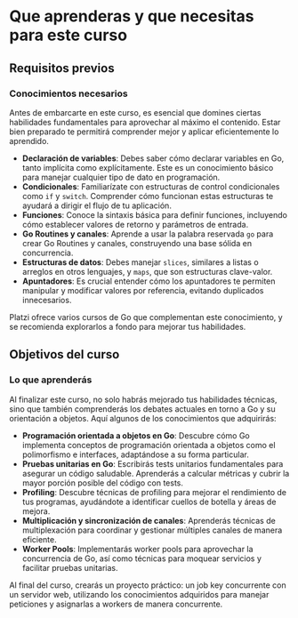 # Que aprenderas y que necesitas para este curso

## Requisitos previos

### Conocimientos necesarios

Antes de embarcarte en este curso, es esencial que domines ciertas habilidades fundamentales para aprovechar al máximo el contenido. Estar bien preparado te permitirá comprender mejor y aplicar eficientemente lo aprendido.

- **Declaración de variables**: Debes saber cómo declarar variables en Go, tanto implícita como explícitamente. Este es un conocimiento básico para manejar cualquier tipo de dato en programación.
- **Condicionales**: Familiarízate con estructuras de control condicionales como `if` y `switch`. Comprender cómo funcionan estas estructuras te ayudará a dirigir el flujo de tu aplicación.
- **Funciones**: Conoce la sintaxis básica para definir funciones, incluyendo cómo establecer valores de retorno y parámetros de entrada.
- **Go Routines y canales**: Aprende a usar la palabra reservada `go` para crear Go Routines y canales, construyendo una base sólida en concurrencia.
- **Estructuras de datos**: Debes manejar `slices`, similares a listas o arreglos en otros lenguajes, y `maps`, que son estructuras clave-valor.
- **Apuntadores**: Es crucial entender cómo los apuntadores te permiten manipular y modificar valores por referencia, evitando duplicados innecesarios.

Platzi ofrece varios cursos de Go que complementan este conocimiento, y se recomienda explorarlos a fondo para mejorar tus habilidades.

## Objetivos del curso

### Lo que aprenderás

Al finalizar este curso, no solo habrás mejorado tus habilidades técnicas, sino que también comprenderás los debates actuales en torno a Go y su orientación a objetos. Aquí algunos de los conocimientos que adquirirás:

- **Programación orientada a objetos en Go**: Descubre cómo Go implementa conceptos de programación orientada a objetos como el polimorfismo e interfaces, adaptándose a su forma particular.
- **Pruebas unitarias en Go**: Escribirás tests unitarios fundamentales para asegurar un código saludable. Aprenderás a calcular métricas y cubrir la mayor porción posible del código con tests.
- **Profiling**: Descubre técnicas de profiling para mejorar el rendimiento de tus programas, ayudándote a identificar cuellos de botella y áreas de mejora.
- **Multiplicación y sincronización de canales**: Aprenderás técnicas de multiplexación para coordinar y gestionar múltiples canales de manera eficiente.
- **Worker Pools**: Implementarás worker pools para aprovechar la concurrencia de Go, así como técnicas para moquear servicios y facilitar pruebas unitarias.

Al final del curso, crearás un proyecto práctico: un job key concurrente con un servidor web, utilizando los conocimientos adquiridos para manejar peticiones y asignarlas a workers de manera concurrente.
